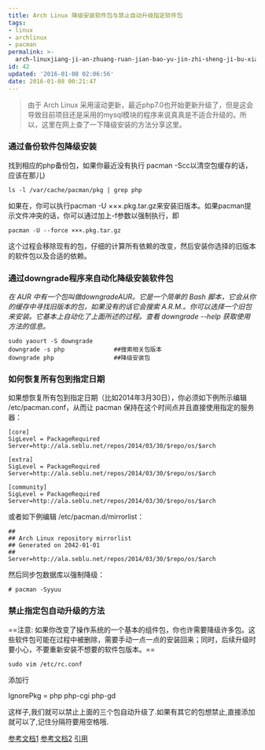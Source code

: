 ```yaml
---
title: Arch Linux 降级安装软件包与禁止自动升级指定软件包
tags: 
- linux
- archlinux 
- pacman
permalink: >-
  arch-linuxjiang-ji-an-zhuang-ruan-jian-bao-yu-jin-zhi-sheng-ji-bu-xiang-sheng-ji-de-bao-de-fang-fa
id: 42
updated: '2016-01-08 02:06:56'
date: 2016-01-08 00:21:47
---
```


> 由于 Arch Linux 采用滚动更新，最近php7.0也开始更新升级了，但是这会导致目前项目还是采用的mysql模块的程序来说真真是不适合升级的。所以，这里在网上查了一下降级安装的方法分享这里。

### 通过备份软件包降级安装
找到相应的php备份包，如果你最近没有执行 pacman -Scc以清空包缓存的话，应该在那儿)

```
ls -l /var/cache/pacman/pkg | grep php
```
如果在，你可以执行pacman -U ×××.pkg.tar.gz来安装旧版本。如果pacman提示文件冲突的话，你可以通过加上-f参数以强制执行，即
```
pacman -U --force ×××.pkg.tar.gz
```
这个过程会移除现有的包，仔细的计算所有依赖的改变，然后安装你选择的旧版本的软件包以及合适的依赖。

### 通过downgrade程序来自动化降级安装软件包
*在 AUR 中有一个包叫做downgradeAUR。它是一个简单的 Bash 脚本，它会从你的缓存中寻找旧版本的包，如果没有的话它会搜索 A.R.M.。你可以选择一个旧包来安装。它基本上自动化了上面所述的过程。查看 downgrade --help 获取使用方法的信息。*
```
sudo yaourt -S downgrade
downgrade -s php              ##搜索相关包版本
downgrade php                 ##降级安装包
```
### 如何恢复所有包到指定日期
如果想恢复所有包到指定日期（比如2014年3月30日），你必须如下例所示编辑 /etc/pacman.conf，从而让 pacman 保持在这个时间点并且直接使用指定的服务器：
```
[core]
SigLevel = PackageRequired
Server=http://ala.seblu.net/repos/2014/03/30/$repo/os/$arch

[extra]
SigLevel = PackageRequired
Server=http://ala.seblu.net/repos/2014/03/30/$repo/os/$arch

[community]
SigLevel = PackageRequired
Server=http://ala.seblu.net/repos/2014/03/30/$repo/os/$arch
```
或者如下例编辑 /etc/pacman.d/mirrorlist：
```
##                                                                              
## Arch Linux repository mirrorlist                                             
## Generated on 2042-01-01                                                      
##
Server=http://ala.seblu.net/repos/2014/03/30/$repo/os/$arch
```
然后同步包数据库以强制降级：
```
# pacman -Syyuu
```

### 禁止指定包自动升级的方法
==注意: 如果你改变了操作系统的一个基本的组件包，你也许需要降级许多包。这些软件包可能在过程中被删除，需要手动一点一点的安装回来；同时，后续升级时要小心，不要重新安装不想要的软件包版本。==


```
sudo vim /etc/rc.conf
```

添加行

IgnorePkg = php php-cgi php-gd

这样子,我们就可以禁止上面的三个包自动升级了.如果有其它的包想禁止,直接添加就可以了,记住分隔符要用空格哦.

[参考文档1](https://wiki.archlinux.org/index.php/Downgrading_packages_(%E7%AE%80%E4%BD%93%E4%B8%AD%E6%96%87))
[参考文档2](https://wiki.archlinux.org/index.php/Arch_Linux_Archive_(%E7%AE%80%E4%BD%93%E4%B8%AD%E6%96%87))
[引用](http://www.nenew.net/arch-linux-downgrade-install-packages-prevent-packages-update.html)
